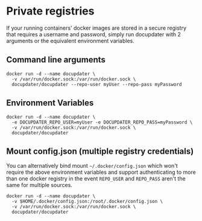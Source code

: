 # Private registries

If your running containers' docker images are stored in a secure registry that requires a username and password, simply run docupdater with 2 arguments or the equivalent environment variables.

## Command line arguments

```
docker run -d --name docupdater \
  -v /var/run/docker.sock:/var/run/docker.sock \
  docupdater/docupdater --repo-user myUser --repo-pass myPassword
```

## Environment Variables

```
docker run -d --name docupdater \
  -e DOCUPDATER_REPO_USER=myUser -e DOCUPDATER_REPO_PASS=myPassword \
  -v /var/run/docker.sock:/var/run/docker.sock \
  docupdater/docupdater
```

## Mount config.json (multiple registry credentials)

You can alternatively bind mount `~/.docker/config.json` which won't require the above environment variables and support authenticating to more than one docker registry in the event `REPO_USER` and `REPO_PASS` aren't the same for multiple sources.

```
docker run -d --name docupdater \
  -v $HOME/.docker/config.json:/root/.docker/config.json \
  -v /var/run/docker.sock:/var/run/docker.sock \
  docupdater/docupdater
```